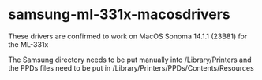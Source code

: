 # samsung-ml-331x-macosdrivers
These drivers are confirmed to work on MacOS Sonoma 14.1.1 (23B81) for the ML-331x

The Samsung directory needs to be put manually into /Library/Printers
and the PPDs files need to be put in /Library/Printers/PPDs/Contents/Resources


